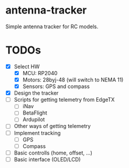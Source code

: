 # antenna-tracker
Simple antenna tracker for RC models.

# TODOs
- [X] Select HW
  - [X] MCU: RP2040
  - [X] Motors: 28byj-48 (will switch to NEMA 11)
  - [X] Sensors: GPS and compass
- [X] Design the tracker
- [ ] Scripts for getting telemetry from EdgeTX
  - [ ] iNav
  - [ ] BetaFlight
  - [ ] Ardupilot
- [ ] Other ways of getting telemetry
- [ ] Implement tracking
  - [ ] GPS
  - [ ] Compass
- [ ] Basic controlls (home, offset, ...)
- [ ] Basic interface (OLED/LCD)
